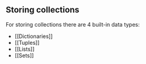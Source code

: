 ## Storing collections
For storing collections there are 4 built-in data types:
* [[Dictionaries]]
* [[Tuples]]
* [[Lists]]
* [[Sets]]